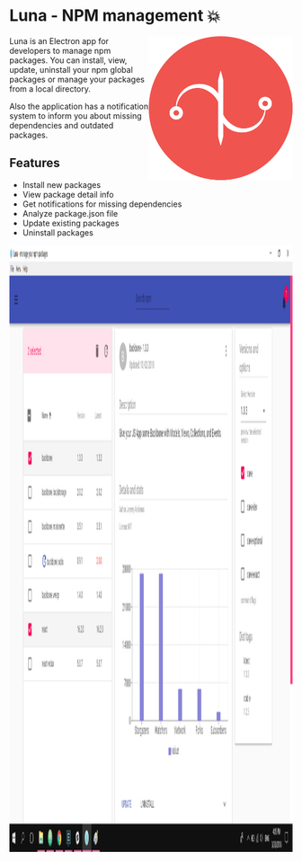 # Luna - NPM management :boom:

<img align="right" width="256" height="256"
     title="Size Limit logo" src="./luna-icon.png">

Luna is an Electron app for developers to manage npm packages. You can install, view, update, uninstall your npm global packages or manage your packages from a local directory.

Also the application has a notification system to inform you about missing dependencies and outdated packages.

## Features

* Install new packages
* View package detail info
* Get notifications for missing dependencies
* Analyze package.json file
* Update existing packages
* Uninstall packages

<img align="right" width="1920" height="1080" title="Size Limit logo" src="./luna-ui.png">
